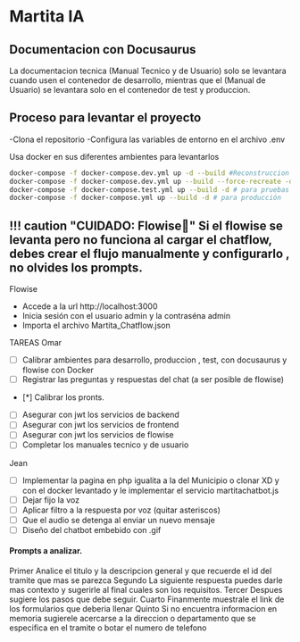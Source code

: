 # Martita IA

## Documentacion con Docusaurus
La documentacion tecnica (Manual Tecnico y de Usuario) solo se levantara cuando usen el contenedor de desarrollo, mientras que el (Manual de Usuario) se levantara solo en el contenedor de test y produccion.



## Proceso para levantar el proyecto 
-Clona el repositorio
-Configura las variables de entorno en el archivo .env

Usa docker en sus diferentes ambientes para levantarlos
```bash
docker-compose -f docker-compose.dev.yml up -d --build #Reconstruccion rapida en desarrollo
docker-compose -f docker-compose.dev.yml up --build --force-recreate -d # para desarrollo
docker-compose -f docker-compose.test.yml up --build -d # para pruebas
docker-compose -f docker-compose.yml up --build -d # para producción

```
!!! caution "CUIDADO: Flowise🤔"
    Si el flowise se levanta pero no funciona al cargar el chatflow, debes crear el flujo manualmente y configurarlo , no olvides los prompts.
---
Flowise
- Accede a la url http://localhost:3000
- Inicia sesión con el usuario admin y la contraséna admin
- Importa el archivo Martita_Chatflow.json


TAREAS
Omar
- [ ] Calibrar ambientes para desarrollo, produccion , test, con docusaurus y flowise con Docker
- [ ] Registrar las preguntas y respuestas del chat (a ser posible de flowise)
- [*] Calibrar los pronts.
- [ ] Asegurar con jwt los servicios de backend
- [ ] Asegurar con jwt los servicios de frontend
- [ ] Asegurar con jwt los servicios de flowise
- [ ] Completar los manuales tecnico y de usuario

Jean
- [ ] Implementar la pagina en php igualita a la del Municipio o clonar XD y con el docker levantado y le implementar el servicio martitachatbot.js
- [ ] Dejar fijo la voz
- [ ] Aplicar filtro a la respuesta por voz (quitar asteriscos)
- [ ] Que el audio se detenga al enviar un nuevo mensaje
- [ ] Diseño del chatbot embebido con .gif
#### Prompts a analizar.

Primer 
Analice el titulo y la descripcion general y que recuerde el id del tramite que mas se parezca
Segundo
La siguiente respuesta puedes darle mas contexto y sugerirle al final cuales son los requisitos.
Tercer
Despues sugiere los pasos que debe seguir.
Cuarto
Finanmente muestrale el link de los formularios que deberia llenar
Quinto
Si no encuentra informacion en memoria sugierele acercarse a la direccion o departamento que se especifica en el tramite o botar el numero de telefono 